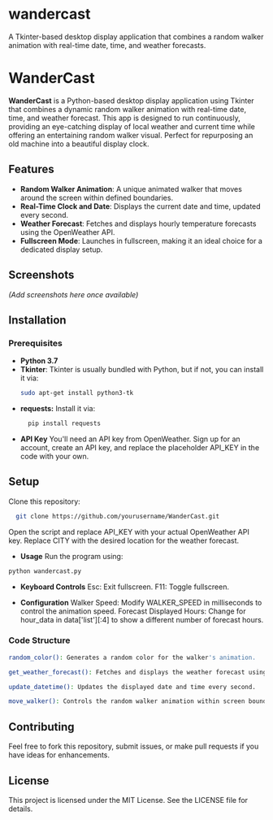 # wandercast
A Tkinter-based desktop display application that combines a random walker animation with real-time date, time, and weather forecasts.


# WanderCast

**WanderCast** is a Python-based desktop display application using Tkinter that combines a dynamic random walker animation with real-time date, time, and weather forecast. This app is designed to run continuously, providing an eye-catching display of local weather and current time while offering an entertaining random walker visual. Perfect for repurposing an old machine into a beautiful display clock.

## Features
- **Random Walker Animation**: A unique animated walker that moves around the screen within defined boundaries.
- **Real-Time Clock and Date**: Displays the current date and time, updated every second.
- **Weather Forecast**: Fetches and displays hourly temperature forecasts using the OpenWeather API.
- **Fullscreen Mode**: Launches in fullscreen, making it an ideal choice for a dedicated display setup.

## Screenshots
_(Add screenshots here once available)_

## Installation

### Prerequisites
- **Python 3.7**
- **Tkinter**: Tkinter is usually bundled with Python, but if not, you can install it via:
  ```bash
  sudo apt-get install python3-tk

- **requests:** Install it via:
  ```bash
    pip install requests
  ```
- **API Key** You'll need an API key from OpenWeather. Sign up for an account, create an API key, and replace the placeholder API_KEY in the code with your own.

## Setup
Clone this repository:

```bash
  git clone https://github.com/yourusername/WanderCast.git
```
Open the script and replace API_KEY with your actual OpenWeather API key.
Replace CITY with the desired location for the weather forecast.

- **Usage**
Run the program using:

```bash
python wandercast.py
```
- **Keyboard Controls**
  Esc: Exit fullscreen.
  F11: Toggle fullscreen.
  
- **Configuration**
Walker Speed: Modify WALKER_SPEED in milliseconds to control the animation speed.
Forecast Displayed Hours: Change for hour_data in data['list'][:4] to show a different number of forecast hours.

### Code Structure
```bash
random_color(): Generates a random color for the walker's animation.
```
```bash
get_weather_forecast(): Fetches and displays the weather forecast using the OpenWeather API.
```
```bash
update_datetime(): Updates the displayed date and time every second.
```
```bash
move_walker(): Controls the random walker animation within screen boundaries.
```

## Contributing
Feel free to fork this repository, submit issues, or make pull requests if you have ideas for enhancements.

## License
This project is licensed under the MIT License. See the LICENSE file for details.

